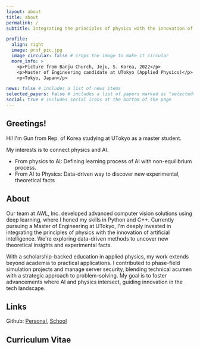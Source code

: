 ```yaml
---
layout: about
title: about
permalink: /
subtitle: Integrating the principles of physics with the innovation of artificial intelligence.

profile:
  align: right
  image: prof_pic.jpg
  image_circular: false # crops the image to make it circular
  more_info: >
    <p>Picture from Banju Church, Jeju, S. Korea, 2022</p>
    <p>Master of Engineering candidate at UTokyo (Applied Physics)</p>
    <p>Tokyo, Japan</p>

news: false # includes a list of news items
selected_papers: false # includes a list of papers marked as "selected={true}"
social: true # includes social icons at the bottom of the page
---
```


## Greetings!

Hi! I'm Gun from Rep. of Korea studying at UTokyo as a master student.

My interests is to connect physics and AI.

- From physics to AI: Defining learning process of AI with non-equilibrium process.
- From AI to Physics: Data-driven way to discover new experimental, theoretical facts

## About

Our team at AWL, Inc. developed advanced computer vision solutions using deep learning, where I honed my skills in Python and C++. Currently pursuing a Master of Engineering at UTokyo, I'm deeply invested in integrating the principles of physics with the innovation of artificial intelligence. We're exploring data-driven methods to uncover new theoretical insights and experimental facts.

With a scholarship-backed education in applied physics, my work extends beyond academia to practical applications. I contributed to phase-field simulation projects and manage server security, blending technical acumen with a strategic approach to problem-solving. My goal is to foster advancements where AI and physics intersect, guiding innovation in the tech landscape.

## Links

Github: [Personal](https://github.com/yoongun), [School](https://github.com/yoongunut)

## Curriculum Vitae
